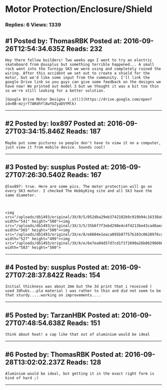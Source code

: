 # Motor Protection/Enclosure/Shield

### Replies: 6 Views: 1339

## \#1 Posted by: ThomasRBK Posted at: 2016-09-26T12:54:34.635Z Reads: 232

```
Hey there fellow builders! Two weeks ago I went to try an electric skateboard from @susplus but something terrible happened... A small rock went into the Turnigy SK3 we were using and completely ruined the wiring. After this accident we set out to create a shield for the motor, but we'd like some input from the community. I'll link the google Drive link so you guys can give some feedback on the designs we have now! We printed out model 3 but we thought it was a bit too thin so we're still looking for a better solution.

[Google Drive Motor Designs (.stl)](https://drive.google.com/open?id=0B-mzjrf7ARdhYl8wYUZyaDVYMlk)
```

---
## \#2 Posted by: lox897 Posted at: 2016-09-27T03:34:15.846Z Reads: 187

```
Maybe put some pictures so people don't have to view it on a computer, just view it from mobile device. Sounds cool!
```

---
## \#3 Posted by: susplus Posted at: 2016-09-27T07:26:30.540Z Reads: 167

```
@lox897: true. Here are some pics. The motor protection will go on every SK3 motor. I checked The HobbyKing site and all Sk3 have the same diameter. 



<img src="/uploads/db1493/original/3X/0/5/052dba29eb3742102b9c919b94c16338a9f21cb1.png" width="541" height="500"><img src="/uploads/db1493/original/3X/3/5/35b6f7f3ebd298e4c4f4213be43cad6aeaf14ed1.png" width="565" height="500"><img src="/uploads/db1493/original/3X/e/8/e8604e1eaca095b87757b103c0628976ccb19958.png" width="527" height="499"><img src="/uploads/db1493/original/3X/6/e/6e7ea04d57d7cd1f1f2690a26b86296666b7569c.png" width="583" height="500">
```

---
## \#4 Posted by: susplus Posted at: 2016-09-27T07:28:37.842Z Reads: 154

```
Initial thickness was about 2mm but the 3d print that i received ( used 3dhubs...pla material ) was rather to thin and did not seem to be that sturdy.....working on improvements....
```

---
## \#5 Posted by: TarzanHBK Posted at: 2016-09-27T07:48:54.638Z Reads: 151

```
think about heat! a cap like that out of aluminium would be ideal
```

---
## \#6 Posted by: ThomasRBK Posted at: 2016-09-28T13:02:02.237Z Reads: 128

```
Aluminium would be ideal, but getting it in the exact right form is kind of hard ;)
```

---

